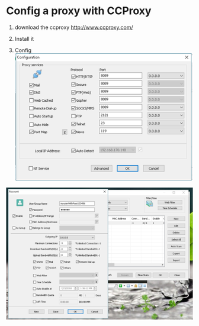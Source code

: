 # Config a proxy with CCProxy
1. download the ccproxy
http://www.ccproxy.com/

2. Install it

3. Config
![Config ports](res/network/proxy/cc1.png)

![Config user](res/network/proxy/cc2.png)
